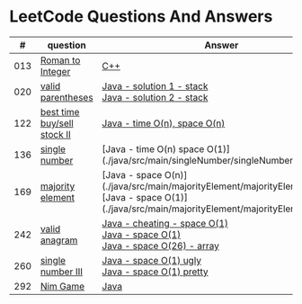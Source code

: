 # LeetCode Questions And Answers
 
| # | question | Answer | LeetCode Link | level|
|---| ----- | -------- | ------ | ---- |
|013|[Roman to Integer]()| [C++](./cpp/013RomanToInteger.cpp)| [Roman to Integer](https://leetcode.com/problems/roman-to-integer/)| easy |
|020|[valid parentheses](./java/src/main/validParentheses/question.md) | [Java - solution 1 - stack](./java/src/main/validParentheses/validParentheses1.java)  <br/> [Java - solution 2 - stack](./java/src/main/validParentheses/validParentheses2.java)| [valid parenthese](https://leetcode.com/problems/valid-parentheses/)| easy |
|122|[best time buy/sell stock II](./java/src/main/bestTimeToBuySellStockII/question.md)| [Java - time O(n), space O(n)](./java/src/main/bestTimeToBuySellStockII/BestTimeBuySellStockII.java)| [best time buy/sell stock II](https://leetcode.com/problems/best-time-to-buy-and-sell-stock-ii/)| medium |
|136|[single number](./java/src/main/singleNumber/question.md) | [Java - time O(n) space O(1)] (./java/src/main/singleNumber/singleNumber.java)| [single number](https://leetcode.com/problems/single-number/)| medium |
|169|[majority element](./java/src/main/majorityElement/question.md) | [Java - space O(n)] (./java/src/main/majorityElement/majorityElement1.java) <br/> [Java - space O(1)] (./java/src/main/majorityElement/majorityElement2.java)| [majority element] (https://leetcode.com/problems/majority-element/)| easy |
|242|[valid anagram](./java/src/main/validAnagram/question.md)| [Java - cheating - space O(1)](./java/src/main/validAnagram/ValidAnagramWrongSolution.java)<br/> [Java - space O(1)](./java/src/main/validAnagram/ValidAnagram1.java) <br/> [Java - space O(26) - array](./java/src/main/validAnagram/ValidAnagram2.java) | [valid anagram](https://leetcode.com/problems/valid-anagram/)| easy |
|260| [single number III](./java/src/main/singleNumberIII/question.md)| [Java - space O(1) ugly](./java/src/main/singleNumberIII/singleNumberIIIUgly.java)<br/> [Java - space O(1) pretty](./java/src/main/singleNumberIII/singleNumberIIIPretty.java)|[single number III](https://leetcode.com/problems/single-number-iii/)| medium |
|292|[Nim Game](./java/src/main/nimGame/Question.md) | [Java](./java/src/main/nimGame/nimGame.java)| [Nim Game](https://leetcode.com/problems/nim-game/)| easy |
